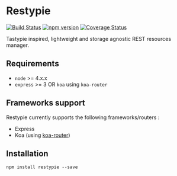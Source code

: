 # Restypie

[![Build Status](https://travis-ci.org/SylvainEstevez/Restypie.svg?branch=master)](https://travis-ci.org/SylvainEstevez/Restypie)
[![npm version](https://badge.fury.io/js/restypie.svg)](https://badge.fury.io/js/restypie)
[![Coverage Status](https://coveralls.io/repos/github/SylvainEstevez/Restypie/badge.svg?branch=master)](https://coveralls.io/github/SylvainEstevez/Restypie?branch=master)

Tastypie inspired, lightweight and storage agnostic REST resources manager.

## Requirements
- `node` >= 4.x.x
- `express` >= 3 OR `koa` using `koa-router`

## Frameworks support
Restypie currently supports the following frameworks/routers :
- Express
- Koa (using [koa-router](https://www.npmjs.com/package/koa-router))


## Installation
```
npm install restypie --save
```